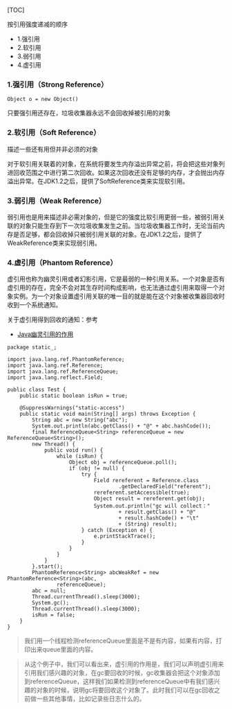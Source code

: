 [TOC]


按引用强度递减的顺序

- 1.强引用
- 2.软引用
- 3.弱引用
- 4.虚引用

### 1.强引用（Strong Reference）

`Object o = new Object()`

只要强引用还存在，垃圾收集器永远不会回收掉被引用的对象


### 2.软引用（Soft Reference）

描述一些还有用但并非必须的对象


对于软引用关联着的对象，在系统将要发生内存溢出异常之前，将会把这些对象列进回收范围之中进行第二次回收。如果这次回收还没有足够的内存，才会抛出内存溢出异常。在JDK1.2之后，提供了SoftReference类来实现软引用。
### 3.弱引用（Weak Reference）


弱引用也是用来描述非必需对象的，但是它的强度比软引用更弱一些，被弱引用关联的对象只能生存到下一次垃圾收集发生之前。当垃圾收集器工作时，无论当前内存是否足够，都会回收掉只被弱引用关联的对象。在JDK1.2之后，提供了WeakReference类来实现弱引用。

### 4.虚引用（Phantom Reference）

虚引用也称为幽灵引用或者幻影引用，它是最弱的一种引用关系。一个对象是否有虚引用的存在，完全不会对其生存时间构成影响，也无法通过虚引用来取得一个对象实例。为一个对象设置虚引用关联的唯一目的就是能在这个对象被收集器回收时收到一个系统通知。



关于虚引用得到回收的通知：参考

- [Java幽灵引用的作用](http://www.importnew.com/20992.html)


```
package static_;
 
import java.lang.ref.PhantomReference;
import java.lang.ref.Reference;
import java.lang.ref.ReferenceQueue;
import java.lang.reflect.Field;
 
public class Test {
    public static boolean isRun = true;
 
    @SuppressWarnings("static-access")
    public static void main(String[] args) throws Exception {
        String abc = new String("abc");
        System.out.println(abc.getClass() + "@" + abc.hashCode());
        final ReferenceQueue<String> referenceQueue = new ReferenceQueue<String>();
        new Thread() {
            public void run() {
                while (isRun) {
                    Object obj = referenceQueue.poll();
                    if (obj != null) {
                        try {
                            Field rereferent = Reference.class
                                    .getDeclaredField("referent");
                            rereferent.setAccessible(true);
                            Object result = rereferent.get(obj);
                            System.out.println("gc will collect："
                                    + result.getClass() + "@"
                                    + result.hashCode() + "\t"
                                    + (String) result);
                        } catch (Exception e) {
                            e.printStackTrace();
                        }
                    }
                }
            }
        }.start();
        PhantomReference<String> abcWeakRef = new PhantomReference<String>(abc,
                referenceQueue);
        abc = null;
        Thread.currentThread().sleep(3000);
        System.gc();
        Thread.currentThread().sleep(3000);
        isRun = false;
    }
}
```

>我们用一个线程检测referenceQueue里面是不是有内容，如果有内容，打印出来queue里面的内容。

>从这个例子中，我们可以看出来，虚引用的作用是，我们可以声明虚引用来引用我们感兴趣的对象，在gc要回收的时候，gc收集器会把这个对象添加到referenceQueue，这样我们如果检测到referenceQueue中有我们感兴趣的对象的时候，说明gc将要回收这个对象了。此时我们可以在gc回收之前做一些其他事情，比如记录些日志什么的。